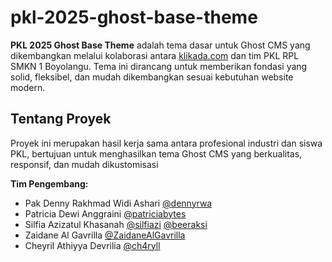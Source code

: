 # pkl-2025-ghost-base-theme

**PKL 2025 Ghost Base Theme** adalah tema dasar untuk Ghost CMS yang dikembangkan melalui kolaborasi antara [klikada.com](https://klikada.com) dan tim PKL RPL SMKN 1 Boyolangu. Tema ini dirancang untuk memberikan fondasi yang solid, fleksibel, dan mudah dikembangkan sesuai kebutuhan website modern.

## Tentang Proyek

Proyek ini merupakan hasil kerja sama antara profesional industri dan siswa PKL, bertujuan untuk menghasilkan tema Ghost CMS yang berkualitas, responsif, dan mudah dikustomisasi

**Tim Pengembang:**
- Pak Denny Rakhmad Widi Ashari [@dennyrwa](https://github.com/dennyrwa)
- Patricia Dewi Anggraini [@patriciabytes](https://github.com/patriciabytes)
- Silfia Azizatul Khasanah [@silfiazi](https://github.com/silfiazi) [@beeraksi](https://github.com/beeraksi)
- Zaidane Al Gavrilla [@ZaidaneAlGavrilla](https://github.com/ZaidaneAlGavrilla)
- Cheyril Athiyya Devrilia [@ch4ryll](https://github.com/ch4ryll)
